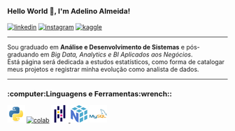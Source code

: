 ### Hello World :wave:, I'm Adelino Almeida!

<p align="left">
  <a href="https://www.linkedin.com/in/adelino-saraiva-loureiro-almeida-927558218/" target="blank"><img align="center" src="https://cdn.jsdelivr.net/npm/simple-icons@3.0.1/icons/linkedin.svg" alt="linkedin" height="30" width="30" /></a>
  <a href="https://www.instagram.com/pyrataria/" target="blank"><img align="center" src="https://cdn.jsdelivr.net/npm/simple-icons@3.0.1/icons/instagram.svg" alt="instagram" height="30" width="30" /></a>
  <a href="https://www.kaggle.com/adelinoalmeida" target="blank"><img align="center" src="https://cdn.jsdelivr.net/npm/simple-icons@3.0.1/icons/kaggle.svg" alt="kaggle" height="30" width="30" /></a>
</p>

------

Sou graduado em **Análise e Desenvolvimento de Sistemas** e pós-graduando em _Big Data, Analytics e BI Aplicados aos Negócios_.  
Está página será dedicada a estudos estatísticos, como forma de catalogar meus projetos e registrar minha evolução como analista de dados.

------

<h3 align="left">:computer:Linguagens e Ferramentas:wrench::</h3>
<a href="https://www.python.org" target="_blank"><img src="https://github.com/devicons/devicon/blob/master/icons/python/python-original.svg" alt="python" width="40" height="40"/></a>
<a href="https://colab.google/" target="_blank"><img src="https://upload.wikimedia.org/wikipedia/commons/d/d0/Google_Colaboratory_SVG_Logo.svg" alt="colab" width="40" height="40"/></a>  
<a href="https://pandas.pydata.org/" target="_blank"><img src="https://github.com/devicons/devicon/blob/master/icons/pandas/pandas-original.svg" alt="pandas" width="40" height="40"/>    </a>
<a href="https://numpy.org/" target="_blank"><img src="https://github.com/devicons/devicon/blob/master/icons/numpy/numpy-original.svg" alt="numpy" width="40" height="40"/></a>
<a href="https://mysql.com/" target="_blank"><img src="https://github.com/devicons/devicon/blob/master/icons/mysql/mysql-original-wordmark.svg" alt="mysql" width="40" height="40"/></a>
